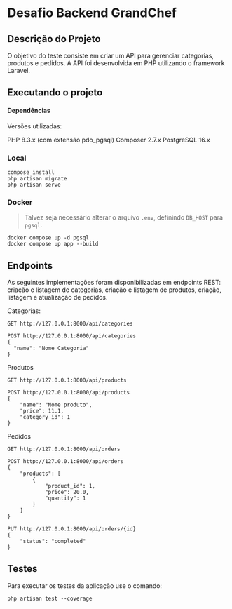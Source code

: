 # Desafio Backend GrandChef

## Descrição do Projeto

O objetivo do teste consiste em criar um API para gerenciar categorias, produtos e pedidos. 
A API foi desenvolvida em PHP utilizando o framework Laravel.

## Executando o projeto

#### Dependências

Versões utilizadas:

PHP 8.3.x (com extensão pdo_pgsql)
Composer 2.7.x
PostgreSQL 16.x

### Local

```
compose install
php artisan migrate
php artisan serve
```

### Docker

> Talvez seja necessário alterar o arquivo `.env`, definindo `DB_HOST` para `pgsql`.

```
docker compose up -d pgsql
docker compose up app --build
```

## Endpoints

As seguintes implementações foram disponibilizadas em endpoints REST: criação e listagem de categorias,
criação e listagem de produtos, criação, listagem e atualização de pedidos.

Categorias:
```
GET http://127.0.0.1:8000/api/categories

POST http://127.0.0.1:8000/api/categories
{
  "name": "Nome Categoria"
}
```

Produtos
```
GET http://127.0.0.1:8000/api/products

POST http://127.0.0.1:8000/api/products
{
	"name": "Nome produto",
	"price": 11.1,
	"category_id": 1
}
```

Pedidos
```
GET http://127.0.0.1:8000/api/orders

POST http://127.0.0.1:8000/api/orders
{
	"products": [
		{
			"product_id": 1,
			"price": 20.0,
			"quantity": 1
		}
	]
}

PUT http://127.0.0.1:8000/api/orders/{id}
{
	"status": "completed"
}
```

## Testes

Para executar os testes da aplicação use o comando:

```
php artisan test --coverage
```
